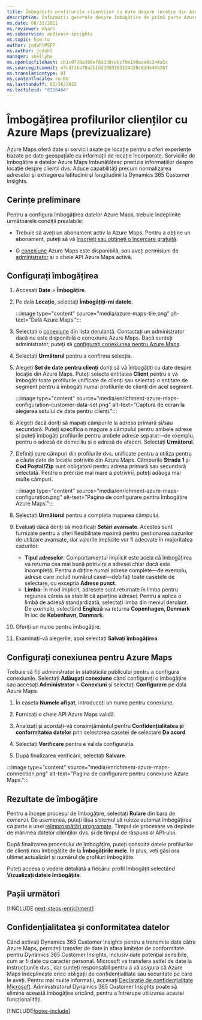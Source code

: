 ```yaml
---
title: Îmbogățiți profilurile clienților cu date despre locație din Azure Maps
description: Informații generale despre îmbogățire de primă parte Azure Maps.
ms.date: 08/31/2021
ms.reviewer: mhart
ms.subservice: audience-insights
ms.topic: how-to
author: jodahlMSFT
ms.author: jodahl
manager: shellyha
ms.openlocfilehash: cb1c0778a398ef6d338ce6cf9e199eae0c344a5c
ms.sourcegitcommit: e7cdf36a78a2b1dd2850183224d39c8dde46b26f
ms.translationtype: HT
ms.contentlocale: ro-RO
ms.lasthandoff: 02/16/2022
ms.locfileid: "8226464"
---
```

# <a name="enrichment-of-customer-profiles-with-azure-maps-preview"></a>Îmbogățirea profilurilor clienților cu Azure Maps (previzualizare)

Azure Maps oferă date și servicii axate pe locație pentru a oferi experiențe bazate pe date geospațiale cu informații de locație încorporate. Serviciile de îmbogățire a datelor Azure Maps îmbunătățesc precizia informațiilor despre locație despre clienții dvs. Aduce capabilități precum normalizarea adreselor și extragerea latitudinii și longitudinii la Dynamics 365 Customer Insights.

## <a name="prerequisites"></a>Cerințe preliminare

Pentru a configura îmbogățirea datelor Azure Maps, trebuie îndeplinite următoarele condiții prealabile:

- Trebuie să aveți un abonament activ la Azure Maps. Pentru a obține un abonament, puteți să vă [înscrieți sau obțineți o încercare gratuită](https://azure.microsoft.com/services/azure-maps/).

- O [conexiune](connections.md) Azure Maps este disponibilă, *sau* aveți permisiuni de [administrator](permissions.md#administrator) și o cheie API Azure Maps activă.

## <a name="configure-the-enrichment"></a>Configurați îmbogățirea

1. Accesați **Date** > **Îmbogățire**. 

1. Pe dala **Locație**, selectați **Îmbogățiți-mi datele**.

   :::image type="content" source="media/azure-maps-tile.png" alt-text="Dală Azure Maps.":::

1. Selectați o [conexiune](connections.md) din lista derulantă. Contactați un administrator dacă nu este disponibilă o conexiune Azure Maps. Dacă sunteți administrator, puteți să [configurați conexiunea pentru Azure Maps](#configure-the-connection-for-azure-maps). 

1. Selectați **Următorul** pentru a confirma selecția.

1. Alegeți **Set de date pentru clienți** doriți să vă îmbogățiți cu date despre locație din Azure Maps. Puteți selecta entitatea **Client** pentru a vă îmbogăți toate profilurile unificate de clienți sau selectați o entitate de segment pentru a îmbogăți numai profilurile de clienți din acel segment.

    :::image type="content" source="media/enrichment-azure-maps-configuration-customer-data-set.png" alt-text="Captură de ecran la alegerea setului de date pentru clienți.":::

1. Alegeți dacă doriți să mapați câmpurile la adresa primară și/sau secundară. Puteți specifica o mapare a câmpului pentru ambele adrese și puteți îmbogăți profilurile pentru ambele adrese separat&mdash;de exemplu, pentru o adresă de domiciliu și o adresă de afaceri. Selectați **Următorul**.

1. Definiți care câmpuri din profilurile dvs. unificate pentru a utiliza pentru a căuta date de locație potrivite din Azure Maps. Câmpurile **Strada 1** și **Cod Poștal/Zip** sunt obligatorii pentru adresa primară sau secundară selectată. Pentru o precizie mai mare a potrivirii, puteți adăuga mai multe câmpuri.

   :::image type="content" source="media/enrichment-azure-maps-configuration.png" alt-text="Pagina de configurare pentru îmbogățire Azure Maps.":::

1. Selectați **Următorul** pentru a completa maparea câmpului.

1. Evaluați dacă doriți să modificați **Setări avansate**. Acestea sunt furnizate pentru a oferi flexibilitate maximă pentru gestionarea cazurilor de utilizare avansate, dar valorile implicite vor fi adecvate în majoritatea cazurilor:
   - **Tipul adreselor**: Comportamentul implicit este acela că îmbogățirea va returna cea mai bună potrivire a adresei chiar dacă este incompletă. Pentru a obține numai adrese complete&mdash;de exemplu, adrese care includ numărul casei&mdash;debifați toate casetele de selectare, cu excepția **Adrese punct**. 
   - **Limba**: În mod implicit, adresele sunt returnate în limba pentru regiunea căreia sa stabilit că aparține adresei. Pentru a aplica o limbă de adresă standardizată, selectați limba din meniul derulant. De exemplu, selectând **Engleză** va returna **Copenhagen, Denmark** în loc de **København, Danmark**.

1. Oferiți un nume pentru îmbogățire.

1. Examinați-vă alegerile, apoi selectați **Salvați îmbogățirea**.

## <a name="configure-the-connection-for-azure-maps"></a>Configurați conexiunea pentru Azure Maps

Trebuie să fiți administrator în statisticile publicului pentru a configura conexiunile. Selectați **Adăugați conexiune** când configurați o îmbogățire sau accesați **Administrator** > **Conexiuni** și selectați **Configurare** pe dala Azure Maps.

1. În caseta **Numele afișat**, introduceți un nume pentru conexiune.

1. Furnizați o cheie API Azure Maps validă.

1. Analizați și acordați-vă consimțământul pentru **Confidențialitatea și conformitatea datelor** prin selectarea casetei de selectare **De acord**

1. Selectați **Verificare** pentru a valida configurația.

1. După finalizarea verificării, selectați **Salvare**.

:::image type="content" source="media/enrichment-azure-maps-connection.png" alt-text="Pagina de configurare pentru conexiune Azure Maps.":::

## <a name="enrichment-results"></a>Rezultate de îmbogățire

Pentru a începe procesul de îmbogățire, selectați **Rulare** din bara de comenzi. De asemenea, puteți lăsa sistemul să ruleze automat îmbogățirea ca parte a unei [reîmprospătări programate](system.md#schedule-tab). Timpul de procesare va depinde de mărimea datelor clienților dvs. și de timpul de răspuns al API-ului.

După finalizarea procesului de îmbogățire, puteți consulta datele profilurilor de clienți nou îmbogățite de la **Îmbogățirile mele**. În plus, veți găsi ora ultimei actualizări și numărul de profiluri îmbogățite.

Puteți accesa o vedere detaliată a fiecărui profil îmbogățit selectând **Vizualizați datele îmbogățite**.

## <a name="next-steps"></a>Pașii următori

[!INCLUDE [next-steps-enrichment](../includes/next-steps-enrichment.md)]

## <a name="data-privacy-and-compliance"></a>Confidențialitatea și conformitatea datelor

Când activați Dynamics 365 Customer Insights pentru a transmite date către Azure Maps, permiteți transfer de date în afara limitelor de conformitate pentru Dynamics 365 Customer Insights, inclusiv date potențial sensibile, cum ar fi date cu caracter personal. Microsoft va transfera astfel de date la instrucțiunile dvs., dar sunteți responsabil pentru a vă asigura că Azure Maps îndeplinește orice obligații de confidențialitate sau securitate pe care le aveți. Pentru mai multe informații, accesați [Declarație de confidențialitate Microsoft](https://go.microsoft.com/fwlink/?linkid=396732).
Administratorul Dynamics 365 Customer Insights poate să elimine această îmbogățire oricând, pentru a întrerupe utilizarea acestei funcționalități.

[!INCLUDE[footer-include](../includes/footer-banner.md)]

